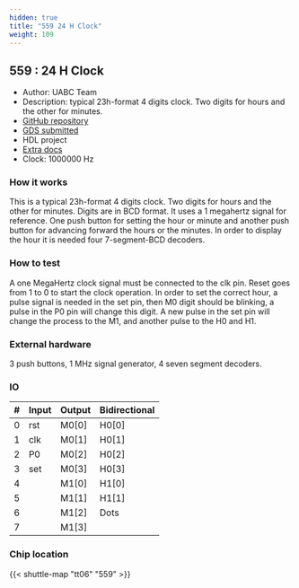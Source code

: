 ```yaml
---
hidden: true
title: "559 24 H Clock"
weight: 109
---
```


## 559 : 24 H Clock

* Author: UABC Team
* Description: typical 23h-format 4 digits clock. Two digits for hours and the other for minutes.
* [GitHub repository](https://github.com/Miguelgrc032024/UABCReloj)
* [GDS submitted](https://github.com/Miguelgrc032024/UABCReloj/actions/runs/8458389680)
* HDL project
* [Extra docs](None)
* Clock: 1000000 Hz

<!---

This file is used to generate your project datasheet. Please fill in the information below and delete any unused
sections.

You can also include images in this folder and reference them in the markdown. Each image must be less than
512 kb in size, and the combined size of all images must be less than 1 MB.
-->


### How it works

This is a typical 23h-format 4 digits clock. Two digits for hours and the other for minutes. Digits are in BCD format. It uses a 1 megahertz signal for reference.  One push button for setting the hour or minute and another push button for advancing forward the hours or the minutes. In order to display the hour it is needed four 7-segment-BCD decoders.

### How to test

A one MegaHertz clock signal must be connected to the clk pin. Reset goes from 1 to 0 to start the clock operation. In order to set the correct hour, a pulse signal is needed in the set pin, then M0 digit should be blinking, a pulse in the P0 pin will change this digit. A new pulse in the set pin will change the process to the M1, and another pulse to the H0 and H1.

### External hardware

3 push buttons,
1 MHz signal generator,
4 seven segment decoders.


### IO

| # | Input          | Output         | Bidirectional   |
| - | -------------- | -------------- | --------------- |
| 0 | rst | M0[0] | H0[0] |
| 1 | clk | M0[1] | H0[1] |
| 2 | P0 | M0[2] | H0[2] |
| 3 | set | M0[3] | H0[3] |
| 4 |  | M1[0] | H1[0] |
| 5 |  | M1[1] | H1[1] |
| 6 |  | M1[2] | Dots |
| 7 |  | M1[3] |  |

### Chip location

{{< shuttle-map "tt06" "559" >}}
